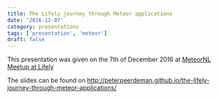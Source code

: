 ```yaml
---
title: The Lifely journey through Meteor applications
date: '2016-12-07'
category: presentations
tags: ['presentation', 'meteor']
draft: false
---
```


This presentation was given on the 7th of December 2016 at [MeteorNL Meetup at Lifely](https://www.meetup.com/Meteor-NL/events/234914949/)

The slides can be found on http://peterpeerdeman.github.io/the-lifely-journey-through-meteor-applications/
